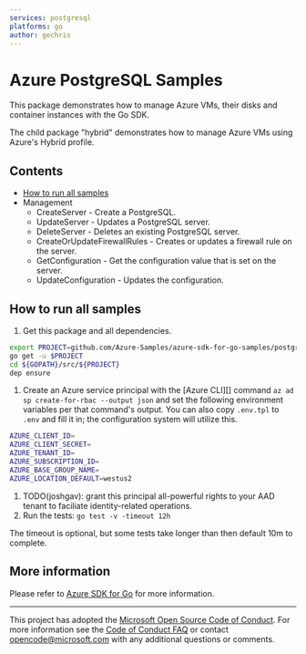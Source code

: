 ```yaml
---
services: postgresql
platforms: go
author: gechris
---
```


# Azure PostgreSQL Samples

This package demonstrates how to manage Azure VMs, their disks and container
instances with the Go SDK.

The child package "hybrid" demonstrates how to manage Azure VMs using Azure's
Hybrid profile.

## Contents

* [How to run all samples](#run)
* Management
    * CreateServer - Create a PostgreSQL.
    * UpdateServer - Updates a PostgreSQL server.
    * DeleteServer - Deletes an existing PostgreSQL server.
    * CreateOrUpdateFirewallRules - Creates or updates a firewall rule on the server.
    * GetConfiguration - Get the configuration value that is set on the server.
    * UpdateConfiguration - Updates the configuration.


<a id="run"></a>
## How to run all samples

1. Get this package and all dependencies.

  ```bash
  export PROJECT=github.com/Azure-Samples/azure-sdk-for-go-samples/postgresql
  go get -u $PROJECT
  cd ${GOPATH}/src/${PROJECT}
  dep ensure
  ```
1. Create an Azure service principal with the [Azure CLI][] command `az ad sp
   create-for-rbac --output json` and set the following environment variables
   per that command's output. You can also copy `.env.tpl` to `.env` and fill
   it in; the configuration system will utilize this.

  ```bash
  AZURE_CLIENT_ID=
  AZURE_CLIENT_SECRET=
  AZURE_TENANT_ID=
  AZURE_SUBSCRIPTION_ID=
  AZURE_BASE_GROUP_NAME=
  AZURE_LOCATION_DEFAULT=westus2
  ```

1. TODO(joshgav): grant this principal all-powerful rights to your AAD tenant to faciliate identity-related operations.
1. Run the tests: `go test -v -timeout 12h`

  The timeout is optional, but some tests take longer than then default 10m to complete.

<a id="info"></a>
## More information

Please refer to [Azure SDK for Go](https://github.com/Azure/azure-sdk-for-go)
for more information.

---

This project has adopted the [Microsoft Open Source Code of
Conduct](https://opensource.microsoft.com/codeofconduct/). For more information
see the [Code of Conduct
FAQ](https://opensource.microsoft.com/codeofconduct/faq/) or contact
[opencode@microsoft.com](mailto:opencode@microsoft.com) with any additional
questions or comments.